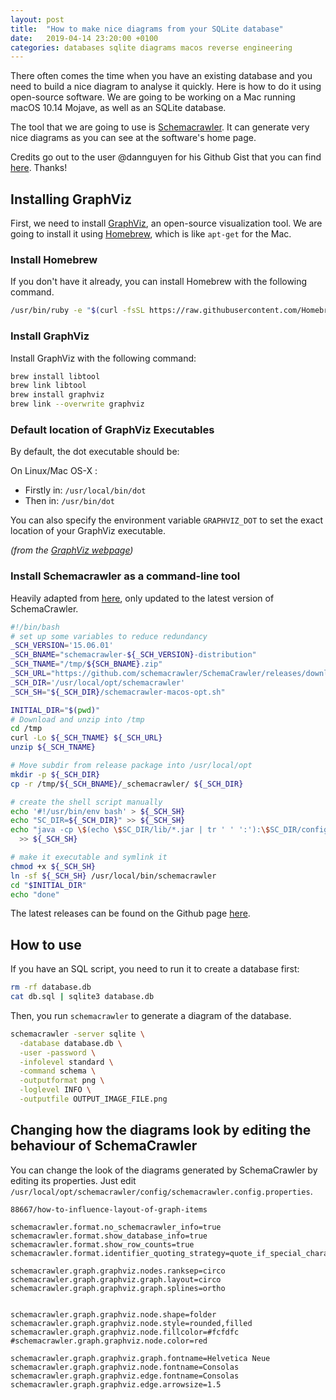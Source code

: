 ```yaml
---
layout: post
title:  "How to make nice diagrams from your SQLite database"
date:   2019-04-14 23:20:00 +0100
categories: databases sqlite diagrams macos reverse engineering
---
```


There often comes the time when you have an existing database and you need to build a nice diagram to analyse it quickly. Here is how to do it using open-source software. We are going to be working on a Mac running macOS 10.14 Mojave, as well as an SQLite database.

The tool that we are going to use is [Schemacrawler](http://www.schemacrawler.com/diagramming.html). It can generate very nice diagrams as you can see at the software's home page.

Credits go out to the user @dannguyen for his Github Gist that you can find [here](https://gist.github.com/dannguyen/f056d05bb7fec408bb7c14ea1552c349). Thanks!

## Installing GraphViz

First, we need to install [GraphViz](https://www.graphviz.org), an open-source visualization tool. We are going to install it using [Homebrew](https://brew.sh), which is like `apt-get` for the Mac.

### Install Homebrew

If you don't have it already, you can install Homebrew with the following command.

```sh
/usr/bin/ruby -e "$(curl -fsSL https://raw.githubusercontent.com/Homebrew/install/master/install)"
```

### Install GraphViz

Install GraphViz with the following command:

```sh
brew install libtool
brew link libtool
brew install graphviz
brew link --overwrite graphviz
```

### Default location of GraphViz Executables

By default, the dot executable should be:

On Linux/Mac OS-X :

* Firstly in: `/usr/local/bin/dot`
* Then in: `/usr/bin/dot`

You can also specify the environment variable `GRAPHVIZ_DOT` to set the exact location of your GraphViz executable.

_(from the [GraphViz webpage](http://plantuml.com/graphviz-dot))_

### Install Schemacrawler as a command-line tool

Heavily adapted from [here](https://gist.github.com/dannguyen/f056d05bb7fec408bb7c14ea1552c349), only updated to the latest version of SchemaCrawler.

```sh
#!/bin/bash
# set up some variables to reduce redundancy
_SCH_VERSION='15.06.01'
_SCH_BNAME="schemacrawler-${_SCH_VERSION}-distribution"
_SCH_TNAME="/tmp/${SCH_BNAME}.zip"
_SCH_URL="https://github.com/schemacrawler/SchemaCrawler/releases/download/v${_SCH_VERSION}/${_SCH_BNAME}.zip"
_SCH_DIR='/usr/local/opt/schemacrawler'
_SCH_SH="${_SCH_DIR}/schemacrawler-macos-opt.sh"

INITIAL_DIR="$(pwd)"
# Download and unzip into /tmp
cd /tmp
curl -Lo ${_SCH_TNAME} ${_SCH_URL}
unzip ${_SCH_TNAME}

# Move subdir from release package into /usr/local/opt
mkdir -p ${_SCH_DIR}
cp -r /tmp/${_SCH_BNAME}/_schemacrawler/ ${_SCH_DIR}

# create the shell script manually
echo '#!/usr/bin/env bash' > ${_SCH_SH}
echo "SC_DIR=${_SCH_DIR}" >> ${_SCH_SH}
echo "java -cp \$(echo \$SC_DIR/lib/*.jar | tr ' ' ':'):\$SC_DIR/config schemacrawler.Main \"\$@\"" \
  >> ${_SCH_SH}

# make it executable and symlink it
chmod +x ${_SCH_SH}
ln -sf ${_SCH_SH} /usr/local/bin/schemacrawler  
cd "$INITIAL_DIR"
echo "done"
```

The latest releases can be found on the Github page [here](https://github.com/schemacrawler/SchemaCrawler/releases/).

## How to use

If you have an SQL script, you need to run it to create a database first:

```sh
rm -rf database.db
cat db.sql | sqlite3 database.db
```

Then, you run `schemacrawler` to generate a diagram of the database.

```sh
schemacrawler -server sqlite \
  -database database.db \
  -user -password \
  -infolevel standard \
  -command schema \
  -outputformat png \
  -loglevel INFO \
  -outputfile OUTPUT_IMAGE_FILE.png
```

## Changing how the diagrams look by editing the behaviour of SchemaCrawler

You can change the look of the diagrams generated by SchemaCrawler by editing its properties. Just edit `/usr/local/opt/schemacrawler/config/schemacrawler.config.properties`.

```config
88667/how-to-influence-layout-of-graph-items

schemacrawler.format.no_schemacrawler_info=true
schemacrawler.format.show_database_info=true
schemacrawler.format.show_row_counts=true
schemacrawler.format.identifier_quoting_strategy=quote_if_special_characters

schemacrawler.graph.graphviz.nodes.ranksep=circo
schemacrawler.graph.graphviz.graph.layout=circo
schemacrawler.graph.graphviz.graph.splines=ortho


schemacrawler.graph.graphviz.node.shape=folder
schemacrawler.graph.graphviz.node.style=rounded,filled
schemacrawler.graph.graphviz.node.fillcolor=#fcfdfc
#schemacrawler.graph.graphviz.node.color=red

schemacrawler.graph.graphviz.graph.fontname=Helvetica Neue
schemacrawler.graph.graphviz.node.fontname=Consolas
schemacrawler.graph.graphviz.edge.fontname=Consolas
schemacrawler.graph.graphviz.edge.arrowsize=1.5
```
